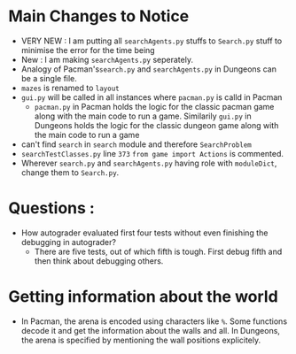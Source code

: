 # Main Changes to Notice
* VERY NEW : I am putting all ```searchAgents.py``` stuffs to ```Search.py``` stuff to minimise the error for the time being
* New : I am making ```searchAgents.py``` seperately. 
* Analogy of Pacman's```search.py``` and ```searchAgents.py``` in Dungeons can be a single file. 
* ```mazes``` is renamed to ```layout```
* ```gui.py``` will be called in all instances where ```pacman.py``` is calld in Pacman
	* ```pacman.py``` in Pacman holds the logic for the classic pacman game along with the main code to run a game. Similarily ```gui.py``` in Dungeons holds the logic for the classic dungeon game along with the main code to run a game
* can't find ```search``` in ```search``` module and therefore ```SearchProblem```
* ```searchTestClasses.py``` line ```373``` ```from game import Actions``` is commented. 
* Wherever ```search.py``` and ```searchAgents.py``` having role with ```moduleDict```, change them to ```Search.py```. 
# Questions : 
* How autograder evaluated first four tests without even finishing the debugging in autograder? 
	* There are five tests, out of which fifth is tough. First debug fifth and then think about debugging others. 

# Getting information about the world 
* In Pacman, the arena is encoded using characters like ```%```. Some functions decode it and get the information about the walls and all. In Dungeons, the arena is specified by mentioning the wall positions explicitely.
